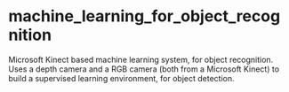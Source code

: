 # machine_learning_for_object_recognition
Microsoft Kinect based machine learning system, for object recognition.
Uses a depth camera and a RGB camera (both from a Microsoft Kinect) to build a supervised learning environment, for object detection.

